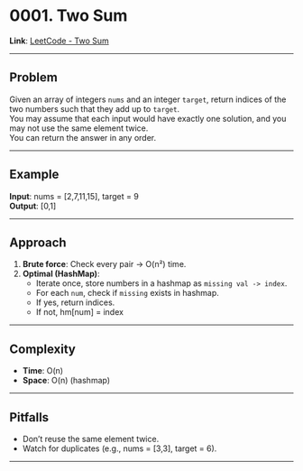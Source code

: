 # 0001. Two Sum

**Link**: [LeetCode - Two Sum](https://leetcode.com/problems/two-sum/)

---

## Problem
Given an array of integers `nums` and an integer `target`, return indices of the two numbers such that they add up to `target`.  
You may assume that each input would have exactly one solution, and you may not use the same element twice.  
You can return the answer in any order.

---

## Example
**Input**: nums = [2,7,11,15], target = 9  
**Output**: [0,1]  

---

## Approach
1. **Brute force**: Check every pair → O(n²) time.  
2. **Optimal (HashMap)**:  
   - Iterate once, store numbers in a hashmap as `missing val -> index`.  
   - For each `num`, check if `missing` exists in hashmap.  
   - If yes, return indices.
   - If not, hm[num] = index

---

## Complexity
- **Time**: O(n)
- **Space**: O(n) (hashmap)

---

## Pitfalls
- Don’t reuse the same element twice.  
- Watch for duplicates (e.g., nums = [3,3], target = 6).

---